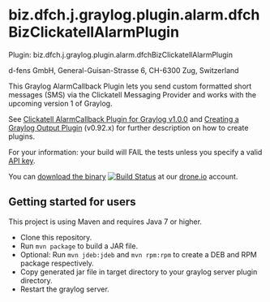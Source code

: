 biz.dfch.j.graylog.plugin.alarm.dfchBizClickatellAlarmPlugin
============================================================

Plugin: biz.dfch.j.graylog.plugin.alarm.dfchBizClickatellAlarmPlugin

d-fens GmbH, General-Guisan-Strasse 6, CH-6300 Zug, Switzerland

This Graylog AlarmCallback Plugin lets you send custom formatted short messages (SMS) via the Clickatell Messaging Provider and works with the upcoming version 1 of Graylog.

See [Clickatell AlarmCallback Plugin for Graylog v1.0.0](http://d-fens.ch/2015/02/20/clickatell-alarmcallback-plugin-for-graylog-v1-0-0/) and [Creating a Graylog Output Plugin](http://d-fens.ch/2015/01/07/howto-creating-a-graylog-output-plugin/) (v0.92.x) for further description on how to create plugins.

For your information: your build will FAIL the tests unless you specify a valid [API key](https://github.com/dfch/biz.dfch.j.graylog.plugin.alarm.clickatell/blob/7c623213ea6c0f27d9516a3fc22c4cf6e7b65346/src/main/test/java/biz/dfch/j/clickatell/rest/ClickatellClientTest.java#L33).

You can [download the binary](https://drone.io/github.com/dfch/biz.dfch.j.graylog.plugin.alarm.clickatell/files) [![Build Status](https://drone.io/github.com/dfch/biz.dfch.j.graylog.plugin.alarm.clickatell/status.png)](https://drone.io/github.com/dfch/biz.dfch.j.graylog.plugin.alarm.clickatell/latest) at our [drone.io](https://drone.io/github.com/dfch) account.

Getting started for users
-------------------------

This project is using Maven and requires Java 7 or higher.

* Clone this repository.
* Run `mvn package` to build a JAR file.
* Optional: Run `mvn jdeb:jdeb` and `mvn rpm:rpm` to create a DEB and RPM package respectively.
* Copy generated jar file in target directory to your graylog server plugin directory.
* Restart the graylog server.
